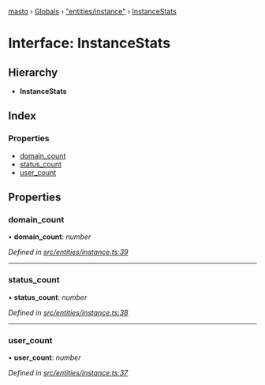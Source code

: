[masto](../README.md) › [Globals](../globals.md) › ["entities/instance"](../modules/_entities_instance_.md) › [InstanceStats](_entities_instance_.instancestats.md)

# Interface: InstanceStats

## Hierarchy

* **InstanceStats**

## Index

### Properties

* [domain_count](_entities_instance_.instancestats.md#domain_count)
* [status_count](_entities_instance_.instancestats.md#status_count)
* [user_count](_entities_instance_.instancestats.md#user_count)

## Properties

###  domain_count

• **domain_count**: *number*

*Defined in [src/entities/instance.ts:39](https://github.com/neet/masto.js/blob/b9f6bdd/src/entities/instance.ts#L39)*

___

###  status_count

• **status_count**: *number*

*Defined in [src/entities/instance.ts:38](https://github.com/neet/masto.js/blob/b9f6bdd/src/entities/instance.ts#L38)*

___

###  user_count

• **user_count**: *number*

*Defined in [src/entities/instance.ts:37](https://github.com/neet/masto.js/blob/b9f6bdd/src/entities/instance.ts#L37)*
